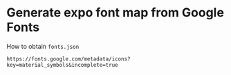 # Generate expo font map from Google Fonts

How to obtain `fonts.json`

```
https://fonts.google.com/metadata/icons?key=material_symbols&incomplete=true
```
